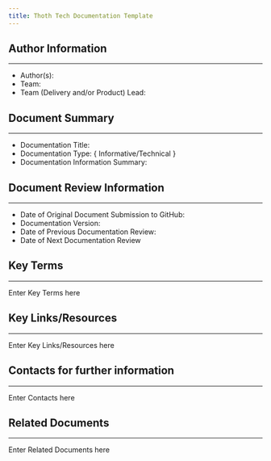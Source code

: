 ```yaml
---
title: Thoth Tech Documentation Template
---
```


## Author Information

---

- Author(s):
- Team:
- Team (Delivery and/or Product) Lead:

## Document Summary

---

- Documentation Title:
- Documentation Type: { Informative/Technical }
- Documentation Information Summary:

## Document Review Information

---

- Date of Original Document Submission to GitHub:
- Documentation Version:
- Date of Previous Documentation Review:
- Date of Next Documentation Review

## Key Terms

---

Enter Key Terms here

## Key Links/Resources

---

Enter Key Links/Resources here

## Contacts for further information

---

Enter Contacts here

## Related Documents

---

Enter Related Documents here
